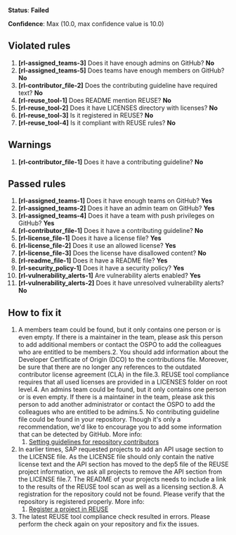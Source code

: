 **Status**: **Failed**

**Confidence**: Max (10.0, max confidence value is 10.0)

## Violated rules

1.  **[rl-assigned_teams-3]** Does it have enough admins on GitHub? **No**
1.  **[rl-assigned_teams-5]** Does teams have enough members on GitHub? **No**
1.  **[rl-contributor_file-2]** Does the contributing guideline have required text? **No**
1.  **[rl-reuse_tool-1]** Does README mention REUSE? **No**
1.  **[rl-reuse_tool-2]** Does it have LICENSES directory with licenses? **No**
1.  **[rl-reuse_tool-3]** Is it registered in REUSE? **No**
1.  **[rl-reuse_tool-4]** Is it compliant with REUSE rules? **No**


## Warnings

1.  **[rl-contributor_file-1]** Does it have a contributing guideline? **No**




## Passed rules

1.  **[rl-assigned_teams-1]** Does it have enough teams on GitHub? **Yes**
1.  **[rl-assigned_teams-2]** Does it have an admin team on GitHub? **Yes**
1.  **[rl-assigned_teams-4]** Does it have a team with push privileges on GitHub? **Yes**
1.  **[rl-contributor_file-1]** Does it have a contributing guideline? **No**
1.  **[rl-license_file-1]** Does it have a license file? **Yes**
1.  **[rl-license_file-2]** Does it use an allowed license? **Yes**
1.  **[rl-license_file-3]** Does the license have disallowed content? **No**
1.  **[rl-readme_file-1]** Does it have a README file? **Yes**
1.  **[rl-security_policy-1]** Does it have a security policy? **Yes**
1.  **[rl-vulnerability_alerts-1]** Are vulnerability alerts enabled? **Yes**
1.  **[rl-vulnerability_alerts-2]** Does it have unresolved vulnerability alerts? **No**


## How to fix it

1.  A members team could be found, but it only contains one person or is even empty. If there is a maintainer in the team, please ask this person to add additional members or contact the OSPO to add the colleagues who are entitled to be members.2.  You should add information about the Developer Certificate of Origin (DCO) to the contributions file. Moreover, be sure that there are no longer any references to the outdated contributor license agreement (CLA) in the file.3.  REUSE tool compliance requires that all used licenses are provided in a LICENSES folder on root level.4.  An admins team could be found, but it only contains one person or is even empty. If there is a maintainer in the team, please ask this person to add another administrator or contact the OSPO to add the colleagues who are entitled to be admins.5.  No contributing guideline file could be found in your repository. Though it's only a recommendation, we'd like to encourage you to add some information that can be detected by GitHub.
    More info:
    1.  [Setting guidelines for repository contributors](https://docs.github.com/en/communities/setting-up-your-project-for-healthy-contributions/setting-guidelines-for-repository-contributors#adding-a-contributing-file)
6.  In earlier times, SAP requested projects to add an API usage section to the LICENSE file. As the LICENSE file should only contain the native license text and the API section has moved to the dep5 file of the REUSE project information, we ask all projects to remove the API section from the LICENSE file.7.  The README of your projects needs to include a link to the results of the REUSE tool scan as well as a licensing section.8.  A registration for the repository could not be found. Please verify that the repository is registered properly.
    More info:
    1.  [Register a project in REUSE](https://api.reuse.software/register)
9.  The latest REUSE tool compliance check resulted in errors. Please perform the check again on your repository and fix the issues.
